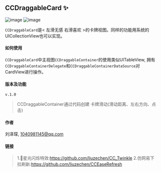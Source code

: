 ## CCDraggableCard :sparkles:

![image](https://github.com/liuzechen/CCDraggableCard-Master/raw/master/screenshot.gif)
![image](https://github.com/liuzechen/CCDraggableCard-Master/raw/master/subviewslayout.png)

`CCDraggableCard`是&lt; 左滑无感 右滑喜欢 >的卡牌视图。同样的功能用系统的UICollectionView也可以实现。

#### 如何使用

`CCDraggableCard`中主视图`CCDraggableContainer`的使用类似UITableView, 拥有`CCDraggableContainerDelegate`和`CCDraggableContainerDataSource`对CardView进行操作。

#### 版本及功能
`v.1.0`
> CCDraggableContainer通过代码创建
> 卡牌滑动(滑动距离、左右方向、点击)


#### 作者 
刘泽琛, 1040981145@qq.com

#### 链接
> 1.🌟星光闪烁特效:https://github.com/liuzechen/CC_Twinkle
> 2.仿网易下拉刷新:https://github.com/liuzechen/CCEaseRefresh
